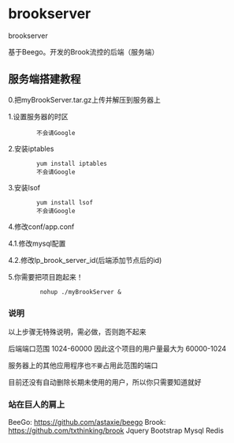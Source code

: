 # brookserver
brookserver

基于Beego。开发的Brook流控的后端（服务端）


## 服务端搭建教程

0.把myBrookServer.tar.gz上传并解压到服务器上

1.设置服务器的时区

```linux
		不会请Google
```

2.安装iptables
```linux
		yum install iptables
		不会请Google
```

3.安装lsof
```linux
		yum install lsof
		不会请Google
```

4.修改conf/app.conf

4.1.修改mysql配置

4.2.修改lp_brook_server_id(后端添加节点后的id)

5.你需要把项目跑起来！

```linux
		 nohup ./myBrookServer &
```

### 说明
以上步骤无特殊说明，需必做，否则跑不起来

后端端口范围 1024-60000 因此这个项目的用户量最大为 60000-1024

服务器上的其他应用程序也`不要`占用此范围的端口

目前还没有自动删除长期未使用的用户，所以你只需要知道就好

### 站在巨人的肩上

BeeGo: https://github.com/astaxie/beego
Brook: https://github.com/txthinking/brook
Jquery
Bootstrap
Mysql
Redis


